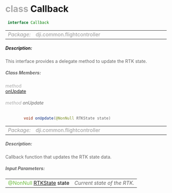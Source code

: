 <div class="article"><h1 ><font color="#AAA">class </font>Callback</h1></div>

~~~java
 interface Callback 
~~~

<html><table class="table-supportedby"><tr valign="top"><td width=15%><font color="#999"><i>Package:</i></td><td width=85%><font color="#999">dji.common.flightcontroller</td></tr></table></html>



##### Description:



<font color="#666">This interface provides a delegate method to update the RTK state.



##### Class Members:

<div class="api-row" id="djirtk_updatertkstate"><div class="api-col left"></div><div class="api-col middle" style="color:#AAA">method</div><div class="api-col right"><a class="trigger" href="#djirtk_updatertkstate_inline">onUpdate</a></div></div><div class="inline-doc" id="djirtk_updatertkstate_inline"

><div class="article"><h6 ><font color="#AAA">method </font>onUpdate</h6></div>

~~~java
        void onUpdate(@NonNull RTKState state)
~~~

<html><table class="table-supportedby"><tr valign="top"><td width=15%><font color="#999"><i>Package:</i></td><td width=85%><font color="#999">dji.common.flightcontroller</td></tr></table></html>



##### Description:



<font color="#666">Callback function that updates the RTK state data.



##### Input Parameters:

<html><table class="table-inline-parameters"><tr valign="top"><td><font color="#70BF41">@NonNull <a href="/Components/RTK/DJIRTK_DJIRTKState.html#djirtk_djirtkstate">RTKState</a> <font color="#000">state</td><td><font color="#666"><i>Current state of the RTK.</i></td></tr></table></html></div>


